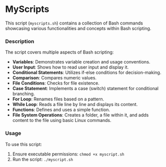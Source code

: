 # MyScripts

This script (`myscripts.sh`) contains a collection of Bash commands showcasing various functionalities and concepts within Bash scripting.

### Description

The script covers multiple aspects of Bash scripting:

- **Variables**: Demonstrates variable creation and usage conventions.
- **User Input**: Shows how to read user input and display it.
- **Conditional Statements**: Utilizes if-else conditions for decision-making.
- **Comparison**: Compares numeric values.
- **File Conditions**: Checks for file existence.
- **Case Statement**: Implements a case (switch) statement for conditional branching.
- **For Loop**: Renames files based on a pattern.
- **While Loop**: Reads a file line by line and displays its content.
- **Functions**: Defines and uses a simple function.
- **File System Operations**: Creates a folder, a file within it, and adds content to the file using basic Linux commands.

### Usage

To use this script:
1. Ensure executable permissions: `chmod +x myscript.sh`
2. Run the script: `./myscript.sh`
